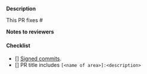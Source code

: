 <!--
Thank you for contributing to Meshery! Before you submit this PR, please review 
the project's technical requirements and best practices, if you have not already:

- https://github.com/khulnasoft/meshery/blob/master/CONTRIBUTING.md

Quick list of contributing conventions:

1. Descriptive PR titles
  Include the component this PR addresses at the beginning of the title of the PR.
  e.g. `meshery:`, `mesheryctl:`, `ui:`

2. Build and test your changes before submitting a PR. 
  Please make sure you test your changes before you push them. Once pushed, a CI build
  will run across your changes and do some initial checks and linting. Please check 
  the results for any fixes you may need to make. Reviewers/maintainers look for passing 
  checks first before starting code review.

3. When updates to your PR are requested, please add new commits and do not squash the
history. This will make it easier to identify new changes. For an overview of what the 
review process entails, please read our review guidelines:

- https://github.com/khulnasoft/meshery/blob/master/CONTRIBUTING.md#contribution-conventions

By following the community's contribution conventions upfront, the review process will 
be accelerated and your PR merged more quickly.

Thanks for contributing!
-->
**Description**
<!-- (description of the change included in this PR; why this change should be incorporated into the project). -->

This PR fixes # <!-- (put issue # here to ensure it is automatically closed upon merge of this PR) -->

**Notes to reviewers**

#### Checklist
<!-- Place an '[x]' (no spaces) in all applicable fields. -->
- [] [Signed commits](https://github.com/khulnasoft/meshery/blob/master/CONTRIBUTING.md#signing-off-on-commits-developer-certificate-of-origin).
- [] PR title includes `[<name of area>]:<description>`
